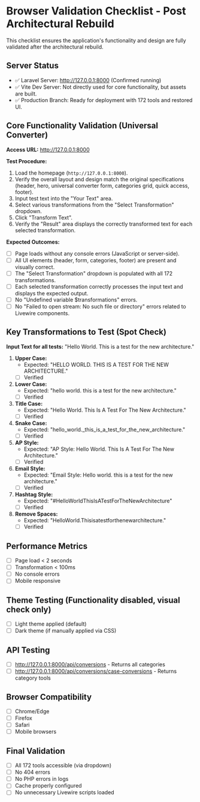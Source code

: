 # Browser Validation Checklist - Post Architectural Rebuild

This checklist ensures the application's functionality and design are fully validated after the architectural rebuild.

## Server Status
- ✅ Laravel Server: http://127.0.0.1:8000 (Confirmed running)
- ✅ Vite Dev Server: Not directly used for core functionality, but assets are built.
- ✅ Production Branch: Ready for deployment with 172 tools and restored UI.

## Core Functionality Validation (Universal Converter)

**Access URL:** http://127.0.0.1:8000

**Test Procedure:**
1.  Load the homepage (`http://127.0.0.1:8000`).
2.  Verify the overall layout and design match the original specifications (header, hero, universal converter form, categories grid, quick access, footer).
3.  Input test text into the "Your Text" area.
4.  Select various transformations from the "Select Transformation" dropdown.
5.  Click "Transform Text".
6.  Verify the "Result" area displays the correctly transformed text for each selected transformation.

**Expected Outcomes:**
- [ ] Page loads without any console errors (JavaScript or server-side).
- [ ] All UI elements (header, form, categories, footer) are present and visually correct.
- [ ] The "Select Transformation" dropdown is populated with all 172 transformations.
- [ ] Each selected transformation correctly processes the input text and displays the expected output.
- [ ] No "Undefined variable $transformations" errors.
- [ ] No "Failed to open stream: No such file or directory" errors related to Livewire components.

## Key Transformations to Test (Spot Check)

**Input Text for all tests:** "Hello World. This is a test for the new architecture."

1.  **Upper Case:**
    *   Expected: "HELLO WORLD. THIS IS A TEST FOR THE NEW ARCHITECTURE."
    *   [ ] Verified

2.  **Lower Case:**
    *   Expected: "hello world. this is a test for the new architecture."
    *   [ ] Verified

3.  **Title Case:**
    *   Expected: "Hello World. This Is A Test For The New Architecture."
    *   [ ] Verified

4.  **Snake Case:**
    *   Expected: "hello_world._this_is_a_test_for_the_new_architecture."
    *   [ ] Verified

5.  **AP Style:**
    *   Expected: "AP Style: Hello World. This Is A Test For The New Architecture."
    *   [ ] Verified

6.  **Email Style:**
    *   Expected: "Email Style: Hello world. this is a test for the new architecture."
    *   [ ] Verified

7.  **Hashtag Style:**
    *   Expected: "#HelloWorldThisIsATestForTheNewArchitecture"
    *   [ ] Verified

8.  **Remove Spaces:**
    *   Expected: "HelloWorld.Thisisatestforthenewarchitecture."
    *   [ ] Verified

## Performance Metrics
- [ ] Page load < 2 seconds
- [ ] Transformation < 100ms
- [ ] No console errors
- [ ] Mobile responsive

## Theme Testing (Functionality disabled, visual check only)
- [ ] Light theme applied (default)
- [ ] Dark theme (if manually applied via CSS)

## API Testing
- [ ] http://127.0.0.1:8000/api/conversions - Returns all categories
- [ ] http://127.0.0.1:8000/api/conversions/case-conversions - Returns category tools

## Browser Compatibility
- [ ] Chrome/Edge
- [ ] Firefox
- [ ] Safari
- [ ] Mobile browsers

## Final Validation
- [ ] All 172 tools accessible (via dropdown)
- [ ] No 404 errors
- [ ] No PHP errors in logs
- [ ] Cache properly configured
- [ ] No unnecessary Livewire scripts loaded
